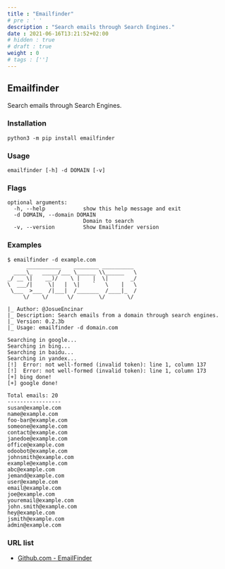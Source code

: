 ```yaml
---
title : "Emailfinder"
# pre : ' '
description : "Search emails through Search Engines."
date : 2021-06-16T13:21:52+02:00
# hidden : true
# draft : true
weight : 0
# tags : ['']
---
```


## Emailfinder

Search emails through Search Engines.

### Installation

```plain
python3 -m pip install emailfinder
```

### Usage

```plain
emailfinder [-h] -d DOMAIN [-v]
```

### Flags

```plain
optional arguments:
  -h, --help            show this help message and exit
  -d DOMAIN, --domain DOMAIN
                        Domain to search
  -v, --version         Show Emailfinder version
```

### Examples

```plain
$ emailfinder -d example.com
      ___________    ________ __________ 
  ____\_   _____/___ \______ \\______   \
_/ __ \|    __)/    \ |    |  \|       _/
\  ___/|     \|   |  \|    `   \    |   \
 \___  >___  /|___|  /_______  /____|_  /
     \/    \/      \/        \/       \/ 

|_ Author: @JosueEncinar
|_ Description: Search emails from a domain through search engines.
|_ Version: 0.2.3b
|_ Usage: emailfinder -d domain.com

Searching in google...
Searching in bing...
Searching in baidu...
Searching in yandex...
[!]  Error: not well-formed (invalid token): line 1, column 137
[!]  Error: not well-formed (invalid token): line 1, column 173
[+] bing done!
[+] google done!

Total emails: 20
-----------------
susan@example.com
name@example.com
foo-bar@example.com
someone@example.com
contact@example.com
janedoe@example.com
office@example.com
odoobot@example.com
johnsmith@example.com
example@example.com
abc@example.com
jemand@example.com
user@example.com
email@example.com
joe@example.com
youremail@example.com
john.smith@example.com
hey@example.com
jsmith@example.com
admin@example.com
```

### URL list

* [Github.com - EmailFinder](https://github.com/Josue87/EmailFinder)
